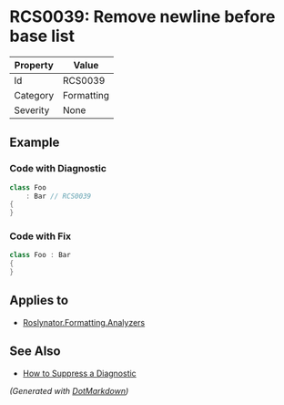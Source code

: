 # RCS0039: Remove newline before base list

| Property | Value      |
| -------- | ---------- |
| Id       | RCS0039    |
| Category | Formatting |
| Severity | None       |

## Example

### Code with Diagnostic

```csharp
class Foo
    : Bar // RCS0039
{
}
```

### Code with Fix

```csharp
class Foo : Bar
{
}
```

## Applies to

* [Roslynator.Formatting.Analyzers](https://www.nuget.org/packages/Roslynator.Formatting.Analyzers)

## See Also

* [How to Suppress a Diagnostic](../HowToConfigureAnalyzers.md#how-to-suppress-a-diagnostic)


*\(Generated with [DotMarkdown](http://github.com/JosefPihrt/DotMarkdown)\)*
